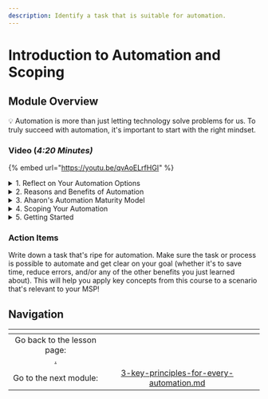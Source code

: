 ```yaml
---
description: Identify a task that is suitable for automation.
---
```


# Introduction to Automation and Scoping

## Module Overview

:bulb: Automation is more than just letting technology solve problems for us. To truly succeed with automation, it's important to start with the right mindset.

### Video (_4:20 Minutes)_

{% embed url="https://youtu.be/qvAoELrfHGI" %}

<details>

<summary>1. Reflect on Your Automation Options</summary>

Before diving into the “why and what” of automation, take a moment to reflect on the challenges you face in your day-to-day operations. Consider what could benefit from automation and how it might improve your workflow....Did you pause to reflect? Ya sure? Okay, I trust you!&#x20;

Let's dive in and explore what automation can do for you and what needs to be set up from the beginning to make it effective.

</details>

<details>

<summary>2. Reasons and Benefits of Automation</summary>

With Rewst, automation connects your tools, enabling your team to focus on tasks that benefit from human expertise, rather than simply reducing headcount or cutting tools.

* **Save Time:** Automate repetitive tasks to free up time for more critical work.
* **Reduce Mistakes:** Automation ensures consistency and accuracy, minimizing human error.
* **Improve Decision-Making:** Gain more robust data through integrations, enhancing your ability to make informed decisions.
* **Scale Your Business:** Focus on tasks that truly require your attention and skill, allowing you to scale effectively.

</details>

<details>

<summary>3. Aharon's Automation Maturity Model</summary>

Consider where you are on the automation journey, and what will help you get to the next level. Take it step by step to make your journey smart and sustainable.

0\. **No Automation**: All manual, all the time.

1\. **Basic Task Automation**: Automating simple tasks that are currently handled manually.

2\. **Process Automation**: Expanding automation to cover complex processes involving multiple tools.

3\. **Advanced Automation**: Reaching a point where processes run smoothly in the background, with minimal oversight.

</details>

<details>

<summary>4. Scoping Your Automation</summary>

Once you’ve decided that automation is the way forward, the next step is to scope your automation projects effectively. Automation can generally be divided into **tasks** and **processes**.

**Tasks:**

* Typically involve simple, repetitive actions that can be handled by one or two tools with a few steps.
* Examples include funneling tickets into specific queues or updating multiple fields across tickets.

**Processes:**

* These are more complex and involve automating a series of related tasks, often across multiple tools.
* An example might be automating customer onboarding or offboarding, which involves several steps and interactions across different platforms.

</details>

<details>

<summary>5. Getting Started</summary>

For those new to automation, it’s recommended to start with smaller tasks that are easy to manage and can deliver quick wins. As you gain confidence, you can begin to tackle more complex processes. Here are a few ideas on types of tasks to automate:

* **High Volume Tasks**: Tasks that are repetitive and time-consuming, like updating a large number of tickets.
* **Error-Prone Tasks**: Actions where mistakes are common, such as selecting incorrect fields.
* **Compliance Tasks**: Tasks that need to be performed consistently and reported on regularly.
* **Customer-Focused Tasks**: Repetitive requests from customers, such as password resets or adding users to groups.

</details>

### Action Items

Write down a task that's ripe for automation. Make sure the task or process is possible to automate and get clear on your goal (whether it's to save time, reduce errors, and/or any of the other benefits you just learned about). This will help you apply key concepts from this course to a scenario that's relevant to your MSP!

## Navigation

<table data-card-size="large" data-column-title-hidden data-view="cards" data-full-width="false"><thead><tr><th align="center"></th><th align="center"></th><th data-hidden data-card-target data-type="content-ref"></th></tr></thead><tbody><tr><td align="center">Go back to the lesson page:<br><a data-mention href="./">.</a></td><td align="center"></td><td></td></tr><tr><td align="center">Go to the next module:</td><td align="center"><a data-mention href="3-key-principles-for-every-automation.md">3-key-principles-for-every-automation.md</a></td><td></td></tr></tbody></table>

